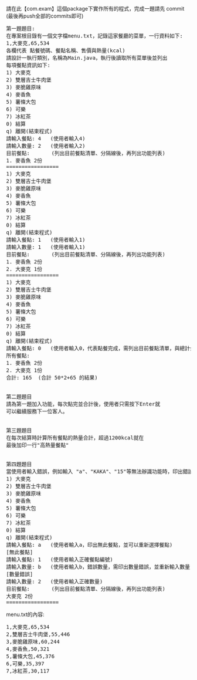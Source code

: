 請在此【com.exam】這個package下實作所有的程式，完成一題請先 commit (最後再push全部的commits即可)
<pre>
第一題題目:
在專案根目錄有一個文字檔menu.txt，記錄這家餐廳的菜單，一行資料如下:
1,大麥克,65,534
各欄代表 點餐號碼、餐點名稱、售價與熱量(kcal)
請設計一執行類別，名稱為Main.java，執行後讀取所有菜單後並列出
每項餐點資訊如下:
1) 大麥克
2) 雙層吉士牛肉堡
3) 麥脆雞原味
4) 麥香魚
5) 薯條大包
6) 可樂
7) 冰紅茶
0) 結算
q) 離開(結束程式)
請輸入餐點: 4   (使用者輸入4)
請輸入數量: 2   (使用者輸入2)
目前餐點:       (列出目前餐點清單、分隔線後，再列出功能列表)
1. 麥香魚 2份
=================
1) 大麥克
2) 雙層吉士牛肉堡
3) 麥脆雞原味
4) 麥香魚
5) 薯條大包
6) 可樂
7) 冰紅茶
0) 結算
q) 離開(結束程式)
請輸入餐點: 1   (使用者輸入1)
請輸入數量: 1   (使用者輸入1)
目前餐點:       (列出目前餐點清單、分隔線後，再列出功能列表)
1. 麥香魚 2份
2. 大麥克 1份
=================
1) 大麥克
2) 雙層吉士牛肉堡
3) 麥脆雞原味
4) 麥香魚
5) 薯條大包
6) 可樂
7) 冰紅茶
0) 結算
q) 離開(結束程式)
請輸入餐點: 0   (使用者輸入0，代表點餐完成，需列出目前餐點清單，與總計金額)
所有餐點:
1. 麥香魚 2份
2. 大麥克 1份
合計: 165	 (合計 50*2+65 的結果)


第二題題目
請為第一題加入功能，每次點完並合計後，使用者只需按下Enter就
可以繼續服務下一位客人。


第三題題目
在每次結算時計算所有餐點的熱量合計，超過1200kcal就在
最後加印一行"高熱量餐點"


第四題題目
當使用者輸入錯誤，例如輸入 "a"、"KAKA"、"15"等無法辦識功能時，印出錯誤訊息並可重新輸入，如下:
1) 大麥克
2) 雙層吉士牛肉堡
3) 麥脆雞原味
4) 麥香魚
5) 薯條大包
6) 可樂
7) 冰紅茶
0) 結算
q) 離開(結束程式)
請輸入餐點: a   (使用者輸入a，印出無此餐點，並可以重新選擇餐點)
[無此餐點]
請輸入餐點: 1   (使用者輸入正確餐點編號)
請輸入數量: b   (使用者輸入b，錯誤數量，需印出數量錯誤，並重新輸入數量)
[數量錯誤]
請輸入數量: 2   (使用者輸入正確數量)
目前餐點:       (列出目前餐點清單、分隔線後，再列出功能列表)
大麥克 2份
=================
</pre>

menu.txt的內容:
<pre>
1,大麥克,65,534
2,雙層吉士牛肉堡,55,446
3,麥脆雞原味,60,244
4,麥香魚,50,321
5,薯條大包,45,376
6,可樂,35,397
7,冰紅茶,30,117
</pre>